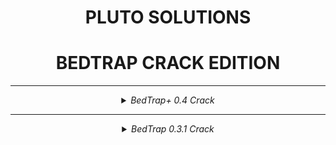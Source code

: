 <div align="center">
  
# PLUTO SOLUTIONS
# BEDTRAP CRACK EDITION
  
</div>

  ---
  
  <div align="center">
  
  
<details>
<summary><em>BedTrap+ 0.4 Crack</em></summary>
- ok, again
  
#### [DOWNLOAD](https://github.com/PlutoSolutions/bedtrap-rip/releases/tag/0.4.1)

![mainscreen](https://imgur.com/lcOIJiO.png)
![gui2](https://imgur.com/URZCXpV.png)
![gui3](https://imgur.com/krKdYfH.png)
# установка:
скачать метеор 1.17.1 и bedtrap-0.4-crack и сунуть все в модс

</details>
  
  ---
  
<details>
<summary><em>BedTrap 0.3.1 Crack</em></summary>
- shit 10$ meteor skid 😞
- cracked in 1 minute xD

[download](https://github.com/PlutoSolutions/bedtrap-rip/releases/download/0.3.1/bedtrap-0.3.1-cracked.jar)

![gui](https://i.imgur.com/GP79idh.png)
  
# установка:
скачать bedtrap-0.3.1-cracked и сунуть в модс
  
  </details>
  
  </div>

